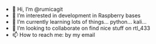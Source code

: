 - 👋 Hi, I’m @rumicagit
- 👀 I’m interested in development in Raspberry bases
- 🌱 I’m currently learning lots of things... python... kali... 
- 💞️ I’m looking to collaborate on find nice stuff on rtl_433
- 📫 How to reach me: by my email

<!---
rumicagit/rumicagit is a ✨ special ✨ repository because its `README.md` (this file) appears on your GitHub profile.
You can click the Preview link to take a look at your changes.
--->
